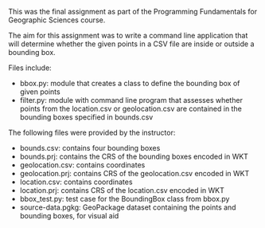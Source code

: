 This was the final assignment as part of the Programming Fundamentals for Geographic Sciences course. 

The aim for this assignment was to write a command line application that will determine whether the given points in a CSV file are inside or outside a bounding box. 

Files include:
* bbox.py: module that creates a class to define the bounding box of given points
* filter.py: module with command line program that assesses whether points from the location.csv or geolocation.csv are contained in the bounding boxes specified in bounds.csv

The following files were provided by the instructor:
* bounds.csv: contains four bounding boxes
* bounds.prj: contains the CRS of the bounding boxes encoded in WKT
* geolocation.csv: contains coordinates
* geolocation.prj: contains CRS of the geolocation.csv encoded in WKT
* location.csv: contains coordinates
* location.prj: contains CRS of the location.csv encoded in WKT
* bbox_test.py: test case for the BoundingBox class from bbox.py
* source-data.pgkg: GeoPackage dataset containing the points and bounding boxes, for visual aid
